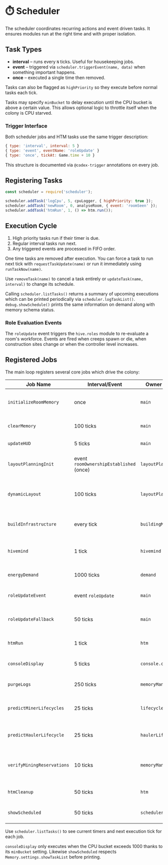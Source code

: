 # ⏱️ Scheduler

The scheduler coordinates recurring actions and event driven tasks. It ensures modules run at the right time and with proper isolation.

## Task Types

- **interval** – runs every `N` ticks. Useful for housekeeping jobs.
- **event** – triggered via `scheduler.triggerEvent(name, data)` when something important happens.
- **once** – executed a single time then removed.

Tasks can also be flagged as `highPriority` so they execute before normal tasks each tick.

Tasks may specify `minBucket` to delay execution until the CPU bucket is above a certain value. This allows optional logic to throttle itself when the colony is CPU starved.

### Trigger Interface

Both scheduler jobs and HTM tasks use the same trigger description:

```javascript
{ type: 'interval', interval: 5 }
{ type: 'event', eventName: 'roleUpdate' }
{ type: 'once', tickAt: Game.time + 10 }
```

This structure is documented via `@codex-trigger` annotations on every job.

## Registering Tasks

```javascript
const scheduler = require('scheduler');

scheduler.addTask('logCpu', 5, cpuLogger, { highPriority: true });
scheduler.addTask('newRoom', 0, analyseRoom, { event: 'roomSeen' });
scheduler.addTask('htmRun', 1, () => htm.run());
```

## Execution Cycle

1. High priority tasks run if their timer is due.
2. Regular interval tasks run next.
3. Any triggered events are processed in FIFO order.

One time tasks are removed after execution. You can force a task to run next tick with `requestTaskUpdate(name)` or run it immediately using `runTaskNow(name)`.

Use `removeTask(name)` to cancel a task entirely or `updateTask(name, interval)` to change its schedule.

Calling `scheduler.listTasks()` returns a summary of upcoming executions which can be printed periodically via `scheduler.logTaskList()`.
`debug.showSchedule()` prints the same information on demand along with memory schema status.

### Role Evaluation Events

The `roleUpdate` event triggers the `hive.roles` module to re-evaluate a room's
workforce. Events are fired when creeps spawn or die, when construction sites
change or when the controller level increases.

## Registered Jobs

The main loop registers several core jobs which drive the colony:

| Job Name             | Interval/Event | Owner Module        | Description |
|----------------------|----------------|--------------------|-------------|
| `initializeRoomMemory` | once          | `main`             | Prepares room and hive memory on tick 0. |
| `clearMemory`        | 100 ticks      | `main`             | Removes dead creep memory. |
| `updateHUD`          | 5 ticks        | `main`             | Draws HUD visuals. |
| `layoutPlanningInit` | event `roomOwnershipEstablished` (once) | `layoutPlanner` | Initialize base layout when a room is claimed. |
| `dynamicLayout` | 100 ticks | `layoutPlanner` | Populate dynamic layout and queue cluster tasks. |
| `buildInfrastructure`| every tick     | `buildingManager`  | Places construction sites when needed. |
| `hivemind`           | 1 tick         | `hivemind`         | Evaluates strategy and queues HTM tasks. |
| `energyDemand`       | 1000 ticks     | `demand`           | Updates delivery stats. |
| `roleUpdateEvent`    | event `roleUpdate` | `main`        | Triggers role evaluation on spawn/death. |
| `roleUpdateFallback` | 50 ticks       | `main`             | Periodic role evaluation when bucket high. |
| `htmRun`             | 1 tick         | `htm`              | Processes HTM task queues. |
| `consoleDisplay`     | 5 ticks        | `console.console`  | Prints stats and logs to console. |
| `purgeLogs`          | 250 ticks      | `memoryManager`    | Clears aggregated log counts. |
| `predictMinerLifecycles` | 25 ticks | `lifecyclePredictor` | Queues miner replacements before death. |
| `predictHaulerLifecycle` | 25 ticks | `haulerLifecycle` | Queues hauler replacements before death. |
| `verifyMiningReservations` | 10 ticks | `memoryManager`    | Frees reserved mining spots from dead creeps. |
| `htmCleanup`         | 50 ticks       | `htm`              | Removes memory for dead creeps. |
| `showScheduled`      | 50 ticks       | `scheduler`        | Optional debug output of task list. |

Use `scheduler.listTasks()` to see current timers and next execution tick for each job.

`consoleDisplay` only executes when the CPU bucket exceeds 1000 thanks to its `minBucket` setting. Likewise `showScheduled` respects `Memory.settings.showTaskList` before printing.

